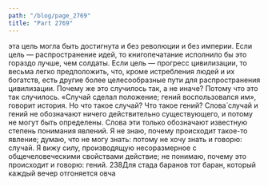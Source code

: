 ```yaml
---
path: "/blog/page_2769"
title: "Part 2769"
---
```


эта цель могла быть достигнута и без революции и без империи. Если цель — распространение идей, то книгопечатание исполнило бы это гораздо лучше, чем солдаты. Если цель — прогресс цивилизации, то весьма легко предположить, что, кроме истребления людей и их богатств, есть другие более целесообразные пути для распространения цивилизации.
Почему же это случилось так, а не иначе?
Потому что это так случилось. «Случай сделал положение; гений воспользовался им», говорит история.
Но что такое случай? Что такое гений?
Слова́ случай и гений не обозначают ничего действительно существующего, и потому не могут быть определены. Слова эти только обозначают известную степень понимания явлений. Я не знаю, почему происходит такое-то явление; думаю, что не могу знать: потому не хочу знать и говорю: случай. Я вижу силу, производящую несоразмерное с общечеловеческими свойствами действие; не понимаю, почему это происходит и говорю: гений.
238Для стада баранов тот баран, который каждый вечер отгоняется овча
